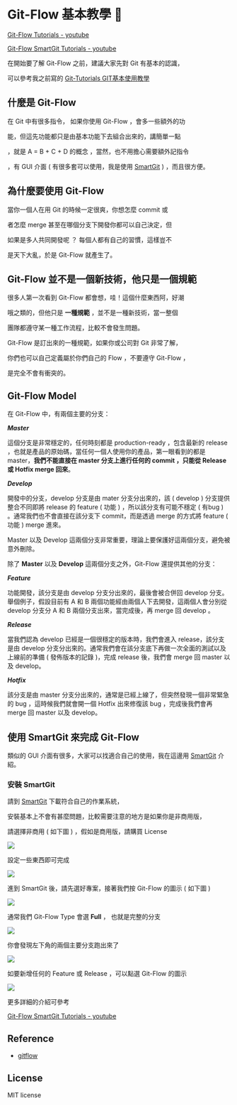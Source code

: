 # Git-Flow  基本教學  :memo:

[Git-Flow Tutorials - youtube](https://youtu.be/zXlta66thZY)

[Git-Flow SmartGit Tutorials - youtube](https://youtu.be/ualXHytifbg)

在開始要了解 Git-Flow 之前，建議大家先對 Git 有基本的認識，

可以參考我之前寫的 [Git-Tutorials GIT基本使用教學](https://github.com/twtrubiks/Git-Tutorials)

## 什麼是 Git-Flow

在 Git 中有很多指令， 如果你使用 Git-Flow ，會多一些額外的功

能，但這先功能都只是由基本功能下去組合出來的，講簡單一點

，就是 A = B + C + D 的概念 ，當然，也不用擔心需要額外記指令

，有 GUI 介面 ( 有很多套可以使用，我是使用 [SmartGit](http://www.syntevo.com/smartgit/) ) ，而且很方便。

## 為什麼要使用 Git-Flow

當你一個人在用 Git 的時候一定很爽，你想怎麼 commit 或

者怎麼 merge 甚至在哪個分支下開發你都可以自己決定，但

如果是多人共同開發呢 ？ 每個人都有自己的習慣，這樣豈不

是天下大亂，於是 Git-Flow 就產生了。

## Git-Flow 並不是一個新技術，他只是一個規範

很多人第一次看到 Git-Flow 都會想，哇！這個什麼東西阿，好潮

哦之類的，但他只是 **一種規範** ，並不是一種新技術，當一整個

團隊都遵守某一種工作流程，比較不會發生問題。

Git-Flow 是訂出來的一種規範，如果你或公司對 Git 非常了解，

你們也可以自己定義屬於你們自己的 Flow ，不要遵守 Git-Flow ，

是完全不會有衝突的。

## Git-Flow Model

 在 Git-Flow 中，有兩個主要的分支：

***Master***

這個分支是非常穩定的，任何時刻都是 production-ready ，包含最新的 release ，也就是產品的原始碼，當任何一個人使用你的產品，第一眼看到的都是 master，**我們不能直接在 master 分支上進行任何的 commit ，只能從 Release 或 Hotfix merge 回來**。

***Develop***

開發中的分支，develop 分支是由 mater 分支分出來的，該 ( develop ) 分支提供整合不同即將 release 的 feature ( 功能 ) ，所以該分支有可能不穩定 ( 有bug ) 。通常我們也不會直接在該分支下 commit，而是透過 merge 的方式將 feature ( 功能 ) merge 進來。

Master 以及 Develop 這兩個分支非常重要，理論上要保護好這兩個分支，避免被意外刪除。

除了 **Master** 以及 **Develop** 這兩個分支之外，Git-Flow 還提供其他的分支：

***Feature***

功能開發，該分支是由 develop 分支分出來的，最後會被合併回 develop 分支。舉個例子，假設目前有 A 和 B 兩個功能經由兩個人下去開發，這兩個人會分別從 develop 分支分 A 和 B 兩個分支出來，當完成後，再 merge 回 develop 。

***Release***

當我們認為 develop 已經是一個很穩定的版本時，我們會進入 release，該分支是由 develop 分支分出來的。通常我們會在該分支底下再做一次全面的測試以及上線前的準備 ( 發佈版本的記錄 )，完成 release 後，我們會 merge 回 master 以及 develop。

***Hotfix***

該分支是由 master 分支分出來的，通常是已經上線了，但突然發現一個非常緊急的 bug ，這時候我們就會開一個 Hotfix 出來修復該 bug ，完成後我們會再 merge 回 master 以及 develop。

## 使用 SmartGit 來完成 Git-Flow

類似的 GUI 介面有很多，大家可以找適合自己的使用，我在這邊用  [SmartGit](http://www.syntevo.com/smartgit/) 介紹。

### 安裝 SmartGit

請到  [SmartGit](http://www.syntevo.com/smartgit/)  下載符合自己的作業系統，

安裝基本上不會有甚麼問題，比較需要注意的地方是如果你是非商用版，

請選擇非商用 ( 如下圖 ) ，假如是商用版，請購買 License

![](http://i.imgur.com/Qo6iy0l.jpg)

設定一些東西即可完成

![](http://i.imgur.com/thRWcvv.jpg)

進到 SmartGit 後，請先選好專案，接著我們按  Git-Flow 的圖示 ( 如下圖 )

![](http://i.imgur.com/MbJPEIF.jpg)

通常我們  Git-Flow Type 會選 **Full** ， 也就是完整的分支

![](http://i.imgur.com/xnUn9vS.jpg)

你會發現左下角的兩個主要分支跑出來了

![](http://i.imgur.com/XfWWByZ.jpg)

如要新增任何的 Feature 或  Release ，可以點選  Git-Flow 的圖示

![](http://i.imgur.com/0147G33.jpg)

更多詳細的介紹可參考

[Git-Flow SmartGit Tutorials - youtube](https://youtu.be/ualXHytifbg)

## Reference

* [gitflow](https://github.com/nvie/gitflow)

## License

MIT license
